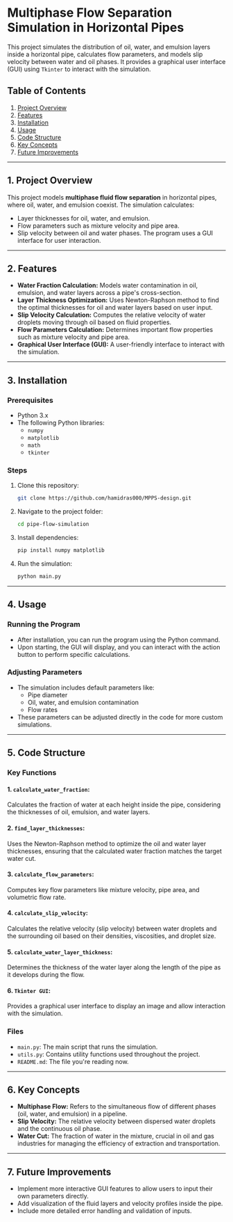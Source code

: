 
# Multiphase Flow Separation Simulation in Horizontal Pipes

This project simulates the distribution of oil, water, and emulsion layers inside a horizontal pipe, calculates flow parameters, and models slip velocity between water and oil phases. It provides a graphical user interface (GUI) using `Tkinter` to interact with the simulation.

## Table of Contents
1. [Project Overview](#project-overview)
2. [Features](#features)
3. [Installation](#installation)
4. [Usage](#usage)
5. [Code Structure](#code-structure)
6. [Key Concepts](#key-concepts)
7. [Future Improvements](#future-improvements)

---

## 1. Project Overview
This project models **multiphase fluid flow separation** in horizontal pipes, where oil, water, and emulsion coexist. The simulation calculates:
- Layer thicknesses for oil, water, and emulsion.
- Flow parameters such as mixture velocity and pipe area.
- Slip velocity between oil and water phases.
The program uses a GUI interface for user interaction.

---

## 2. Features
- **Water Fraction Calculation:** Models water contamination in oil, emulsion, and water layers across a pipe's cross-section.
- **Layer Thickness Optimization:** Uses Newton-Raphson method to find the optimal thicknesses for oil and water layers based on user input.
- **Slip Velocity Calculation:** Computes the relative velocity of water droplets moving through oil based on fluid properties.
- **Flow Parameters Calculation:** Determines important flow properties such as mixture velocity and pipe area.
- **Graphical User Interface (GUI):** A user-friendly interface to interact with the simulation.

---

## 3. Installation

### Prerequisites
- Python 3.x
- The following Python libraries:
  - `numpy`
  - `matplotlib`
  - `math`
  - `tkinter`

### Steps
1. Clone this repository:
    ```bash
    git clone https://github.com/hamidras000/MPPS-design.git
    ```
2. Navigate to the project folder:
    ```bash
    cd pipe-flow-simulation
    ```
3. Install dependencies:
    ```bash
    pip install numpy matplotlib
    ```
4. Run the simulation:
    ```bash
    python main.py
    ```

---

## 4. Usage

### Running the Program
- After installation, you can run the program using the Python command.
- Upon starting, the GUI will display, and you can interact with the action button to perform specific calculations.

### Adjusting Parameters
- The simulation includes default parameters like:
  - Pipe diameter
  - Oil, water, and emulsion contamination
  - Flow rates
- These parameters can be adjusted directly in the code for more custom simulations.

---

## 5. Code Structure
### Key Functions

#### 1. `calculate_water_fraction`:
Calculates the fraction of water at each height inside the pipe, considering the thicknesses of oil, emulsion, and water layers.

#### 2. `find_layer_thicknesses`:
Uses the Newton-Raphson method to optimize the oil and water layer thicknesses, ensuring that the calculated water fraction matches the target water cut.

#### 3. `calculate_flow_parameters`:
Computes key flow parameters like mixture velocity, pipe area, and volumetric flow rate.

#### 4. `calculate_slip_velocity`:
Calculates the relative velocity (slip velocity) between water droplets and the surrounding oil based on their densities, viscosities, and droplet size.

#### 5. `calculate_water_layer_thickness`:
Determines the thickness of the water layer along the length of the pipe as it develops during the flow.

#### 6. `Tkinter GUI`:
Provides a graphical user interface to display an image and allow interaction with the simulation.

### Files
- `main.py`: The main script that runs the simulation.
- `utils.py`: Contains utility functions used throughout the project.
- `README.md`: The file you're reading now.

---

## 6. Key Concepts
- **Multiphase Flow:** Refers to the simultaneous flow of different phases (oil, water, and emulsion) in a pipeline.
- **Slip Velocity:** The relative velocity between dispersed water droplets and the continuous oil phase.
- **Water Cut:** The fraction of water in the mixture, crucial in oil and gas industries for managing the efficiency of extraction and transportation.

---

## 7. Future Improvements
- Implement more interactive GUI features to allow users to input their own parameters directly.
- Add visualization of the fluid layers and velocity profiles inside the pipe.
- Include more detailed error handling and validation of inputs.
